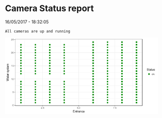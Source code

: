 Camera Status report
================
16/05/2017 - 18:32:05

    All cameras are up and running

![](camreport_files/figure-markdown_github/unnamed-chunk-2-1.png)
